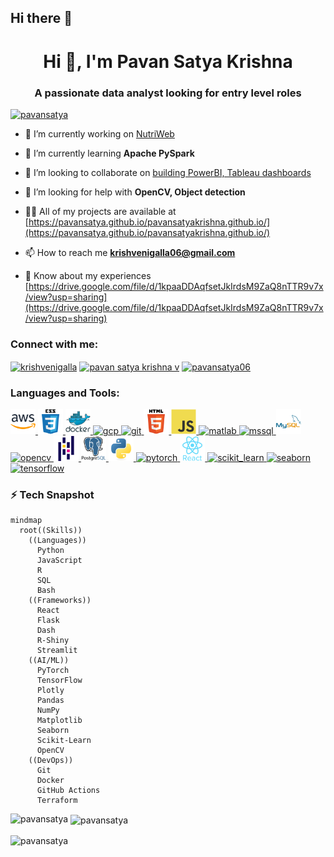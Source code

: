 ## Hi there 👋

<h1 align="center">Hi 👋, I'm Pavan Satya Krishna</h1>
<h3 align="center">A passionate data analyst looking for entry level roles</h3>

<p align="left"> <a href="https://github.com/ryo-ma/github-profile-trophy"><img src="https://github-profile-trophy.vercel.app/?username=pavansatya" alt="pavansatya" /></a> </p>

- 🔭 I’m currently working on [NutriWeb](https://github.com/pavansatya/NutriWeb)

- 🌱 I’m currently learning **Apache PySpark**

- 👯 I’m looking to collaborate on [building PowerBI, Tableau dashboards](https://github.com/pavansatya/Indian-Premier-League-Analysis)

- 🤝 I’m looking for help with **OpenCV, Object detection**

- 👨‍💻 All of my projects are available at [https://pavansatya.github.io/pavansatyakrishna.github.io/](https://pavansatya.github.io/pavansatyakrishna.github.io/)

- 📫 How to reach me **krishvenigalla06@gmail.com**

- 📄 Know about my experiences [https://drive.google.com/file/d/1kpaaDDAqfsetJkIrdsM9ZaQ8nTTR9v7x/view?usp=sharing](https://drive.google.com/file/d/1kpaaDDAqfsetJkIrdsM9ZaQ8nTTR9v7x/view?usp=sharing)

<h3 align="left">Connect with me:</h3>
<p align="left">
<a href="https://twitter.com/krishvenigalla" target="blank"><img align="center" src="https://raw.githubusercontent.com/rahuldkjain/github-profile-readme-generator/master/src/images/icons/Social/twitter.svg" alt="krishvenigalla" height="30" width="40" /></a>
<a href="https://linkedin.com/in/pavan satya krishna v" target="blank"><img align="center" src="https://raw.githubusercontent.com/rahuldkjain/github-profile-readme-generator/master/src/images/icons/Social/linked-in-alt.svg" alt="pavan satya krishna v" height="30" width="40" /></a>
<a href="https://www.leetcode.com/pavansatya06" target="blank"><img align="center" src="https://raw.githubusercontent.com/rahuldkjain/github-profile-readme-generator/master/src/images/icons/Social/leet-code.svg" alt="pavansatya06" height="30" width="40" /></a>
</p>

<h3 align="left">Languages and Tools:</h3>
<p align="left"> <a href="https://aws.amazon.com" target="_blank" rel="noreferrer"> <img src="https://raw.githubusercontent.com/devicons/devicon/master/icons/amazonwebservices/amazonwebservices-original-wordmark.svg" alt="aws" width="40" height="40"/> </a> <a href="https://www.w3schools.com/css/" target="_blank" rel="noreferrer"> <img src="https://raw.githubusercontent.com/devicons/devicon/master/icons/css3/css3-original-wordmark.svg" alt="css3" width="40" height="40"/> </a> <a href="https://www.docker.com/" target="_blank" rel="noreferrer"> <img src="https://raw.githubusercontent.com/devicons/devicon/master/icons/docker/docker-original-wordmark.svg" alt="docker" width="40" height="40"/> </a> <a href="https://cloud.google.com" target="_blank" rel="noreferrer"> <img src="https://www.vectorlogo.zone/logos/google_cloud/google_cloud-icon.svg" alt="gcp" width="40" height="40"/> </a> <a href="https://git-scm.com/" target="_blank" rel="noreferrer"> <img src="https://www.vectorlogo.zone/logos/git-scm/git-scm-icon.svg" alt="git" width="40" height="40"/> </a> <a href="https://www.w3.org/html/" target="_blank" rel="noreferrer"> <img src="https://raw.githubusercontent.com/devicons/devicon/master/icons/html5/html5-original-wordmark.svg" alt="html5" width="40" height="40"/> </a> <a href="https://developer.mozilla.org/en-US/docs/Web/JavaScript" target="_blank" rel="noreferrer"> <img src="https://raw.githubusercontent.com/devicons/devicon/master/icons/javascript/javascript-original.svg" alt="javascript" width="40" height="40"/> </a> <a href="https://www.mathworks.com/" target="_blank" rel="noreferrer"> <img src="https://upload.wikimedia.org/wikipedia/commons/2/21/Matlab_Logo.png" alt="matlab" width="40" height="40"/> </a> <a href="https://www.microsoft.com/en-us/sql-server" target="_blank" rel="noreferrer"> <img src="https://www.svgrepo.com/show/303229/microsoft-sql-server-logo.svg" alt="mssql" width="40" height="40"/> </a> <a href="https://www.mysql.com/" target="_blank" rel="noreferrer"> <img src="https://raw.githubusercontent.com/devicons/devicon/master/icons/mysql/mysql-original-wordmark.svg" alt="mysql" width="40" height="40"/> </a> <a href="https://opencv.org/" target="_blank" rel="noreferrer"> <img src="https://www.vectorlogo.zone/logos/opencv/opencv-icon.svg" alt="opencv" width="40" height="40"/> </a> <a href="https://pandas.pydata.org/" target="_blank" rel="noreferrer"> <img src="https://raw.githubusercontent.com/devicons/devicon/2ae2a900d2f041da66e950e4d48052658d850630/icons/pandas/pandas-original.svg" alt="pandas" width="40" height="40"/> </a> <a href="https://www.postgresql.org" target="_blank" rel="noreferrer"> <img src="https://raw.githubusercontent.com/devicons/devicon/master/icons/postgresql/postgresql-original-wordmark.svg" alt="postgresql" width="40" height="40"/> </a> <a href="https://www.python.org" target="_blank" rel="noreferrer"> <img src="https://raw.githubusercontent.com/devicons/devicon/master/icons/python/python-original.svg" alt="python" width="40" height="40"/> </a> <a href="https://pytorch.org/" target="_blank" rel="noreferrer"> <img src="https://www.vectorlogo.zone/logos/pytorch/pytorch-icon.svg" alt="pytorch" width="40" height="40"/> </a> <a href="https://reactjs.org/" target="_blank" rel="noreferrer"> <img src="https://raw.githubusercontent.com/devicons/devicon/master/icons/react/react-original-wordmark.svg" alt="react" width="40" height="40"/> </a> <a href="https://scikit-learn.org/" target="_blank" rel="noreferrer"> <img src="https://upload.wikimedia.org/wikipedia/commons/0/05/Scikit_learn_logo_small.svg" alt="scikit_learn" width="40" height="40"/> </a> <a href="https://seaborn.pydata.org/" target="_blank" rel="noreferrer"> <img src="https://seaborn.pydata.org/_images/logo-mark-lightbg.svg" alt="seaborn" width="40" height="40"/> </a> <a href="https://www.tensorflow.org" target="_blank" rel="noreferrer"> <img src="https://www.vectorlogo.zone/logos/tensorflow/tensorflow-icon.svg" alt="tensorflow" width="40" height="40"/> </a> </p>

### ⚡ Tech Snapshot

```mermaid
mindmap
  root((Skills))
    ((Languages))
      Python
      JavaScript
      R
      SQL
      Bash
    ((Frameworks))
      React
      Flask
      Dash
      R-Shiny
      Streamlit
    ((AI/ML))
      PyTorch
      TensorFlow
      Plotly
      Pandas
      NumPy
      Matplotlib
      Seaborn
      Scikit-Learn
      OpenCV
    ((DevOps))
      Git
      Docker
      GitHub Actions
      Terraform
```

<p><img align="left" src="https://github-readme-stats.vercel.app/api/top-langs?username=pavansatya&show_icons=true&locale=en&layout=compact" alt="pavansatya" /></p>

<p>&nbsp;<img align="center" src="https://github-readme-stats.vercel.app/api?username=pavansatya&show_icons=true&locale=en" alt="pavansatya" /></p>

<p><img align="center" src="https://github-readme-streak-stats.herokuapp.com/?user=pavansatya&" alt="pavansatya" /></p>


